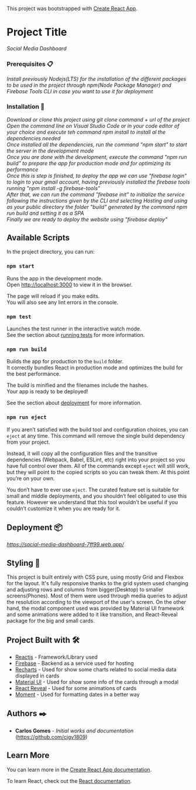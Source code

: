 This project was bootstrapped with [Create React App](https://github.com/facebook/create-react-app).

# Project Title

_Social Media Dashboard_

### Prerequisites 📋

_Install previously Nodejs(LTS) for the installation of the different packages to be used in the project through npm(Node Package Manager) and Firebase Tools CLI in case you want to use it for deployment_

### Installation 🔧

_Download or clone this project using git clone command + url of the project_<br />
_Open the command line on Visual Studio Code or in your code editor of your choice and execute teh command npm install to install al the dependencies needed_<br />
_Once installed all the dependencies, run the command "npm start" to start the server in the development mode_<br />
_Once you are done with the development, execute the command "npm run build" to prepare the app for production mode and for optimizing its performance_<br />
_Once this is step is finished, to deploy the app we can use "firebase login" to login to your gmail account, having previously installed the firebase tools running "npm install -g firebase-tools"_<br />
_After that, we can run the command "firebase init" to initialize the service following the instructions given by the CLI and selecting Hosting and using as your public directory the folder "build" generated by the command npm run build and setting it as a SPA_<br />
_Finally we are ready to deploy the website using "firebase deploy"_<br />

## Available Scripts

In the project directory, you can run:

### `npm start`

Runs the app in the development mode.<br />
Open [http://localhost:3000](http://localhost:3000) to view it in the browser.

The page will reload if you make edits.<br />
You will also see any lint errors in the console.

### `npm test`

Launches the test runner in the interactive watch mode.<br />
See the section about [running tests](https://facebook.github.io/create-react-app/docs/running-tests) for more information.

### `npm run build`

Builds the app for production to the `build` folder.<br />
It correctly bundles React in production mode and optimizes the build for the best performance.

The build is minified and the filenames include the hashes.<br />
Your app is ready to be deployed!

See the section about [deployment](https://facebook.github.io/create-react-app/docs/deployment) for more information.

### `npm run eject`

If you aren’t satisfied with the build tool and configuration choices, you can `eject` at any time. This command will remove the single build dependency from your project.

Instead, it will copy all the configuration files and the transitive dependencies (Webpack, Babel, ESLint, etc) right into your project so you have full control over them. All of the commands except `eject` will still work, but they will point to the copied scripts so you can tweak them. At this point you’re on your own.

You don’t have to ever use `eject`. The curated feature set is suitable for small and middle deployments, and you shouldn’t feel obligated to use this feature. However we understand that this tool wouldn’t be useful if you couldn’t customize it when you are ready for it.

## Deployment 📦

_https://social-media-dashboard-7ff99.web.app/_

## Styling :nail_care:

This project is built entirely with CSS pure, using mostly Grid and Flexbox for the layout. It's fully responsive thanks to the grid system used changing and adjusting rows and columns from bigger(Desktop) to smaller screens(Phones). Most of them were used through media queries to adjust the resolution according to the viewport of the user's screen. On the other hand, the modal component used was provided by Material UI framework and some animations were added to it like transition, and React-Reveal package for the big and small cards.

## Project Built with 🛠️

- [Reactjs](https://reactjs.org/) - Framework/Library used
- [Firebase](https://firebase.google.com/?hl=es) - Backend as a service used for hosting
- [Recharts](https://recharts.org/en-US) - Used for show some charts related to social media data displayed in cards
- [Material UI](https://material-ui.com/) - Used for show some info of the cards through a modal
- [React Reveal](https://www.react-reveal.com/) - Used for some animations of cards
- [Moment](https://momentjs.com/) - Used for formatting dates in a better way

## Authors ✒️

- **Carlos Gomes** - _Initial works and documentation_ (https://github.com/cjgv1809)

## Learn More

You can learn more in the [Create React App documentation](https://facebook.github.io/create-react-app/docs/getting-started).

To learn React, check out the [React documentation](https://reactjs.org/).
